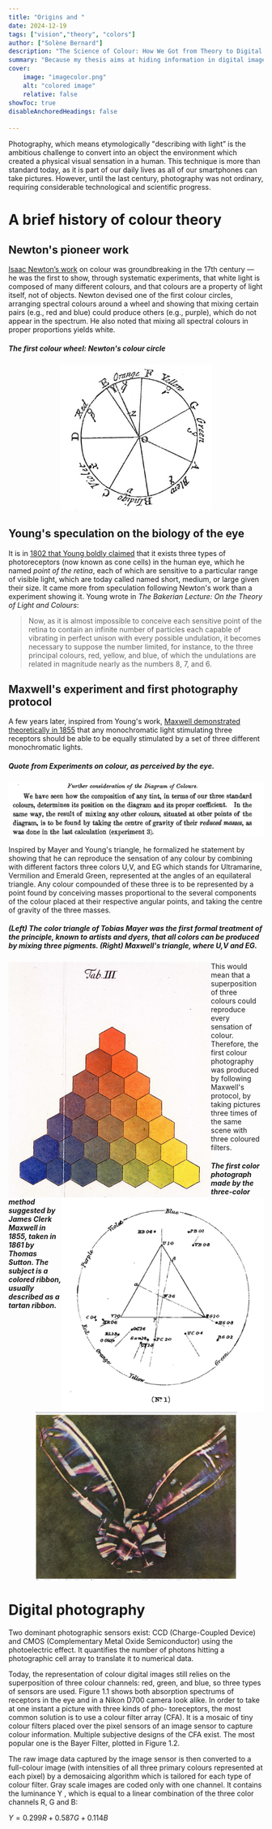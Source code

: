 ```yaml
---
title: "Origins and " 
date: 2024-12-19
tags: ["vision","theory", "colors"]
author: ["Solène Bernard"]
description: "The Science of Colour: How We Got from Theory to Digital Imaging" 
summary: "Because my thesis aims at hiding information in digital images, let's first dive into the origins of photography and then digital images." 
cover:
    image: "imagecolor.png"
    alt: "colored image"
    relative: false
showToc: true
disableAnchoredHeadings: false

---
```




Photography, which means etymologically "describing with light” is the ambitious challenge to convert into an object the environment which created a physical visual sensation in a human.
This technique is more than standard today, as it is part of our daily lives as all of our smartphones can take pictures. However, until the last century, photography was not ordinary, requiring considerable technological and scientific progress.

# A brief history of colour theory

## Newton's pioneer work

[Isaac Newton’s work](https://www.gutenberg.org/files/33504/33504-h/33504-h.htm "Opticks") on colour was groundbreaking in the 17th century — he was the first to show, through systematic experiments, that white light is composed of many different colours, and that colours are a property of light itself, not of objects. Newton devised one of the first colour circles, arranging spectral colours around a wheel and showing that mixing certain pairs (e.g., red and blue) could produce others (e.g., purple), which do not appear in the spectrum. He also noted that mixing all spectral colours in proper proportions yields white.

##### The first colour wheel: Newton's colour circle
<p align="center">
<img src="newtons_colour_circle.png" width="300"/>
</p>

## Young's speculation on the biology of the eye

It is in [1802 that Young boldly claimed](https://www.jstor.org/stable/pdf/107113.pdf "The Bakerian Lecture: On the Theory of Light and Colours") that it exists three types of photoreceptors (now known as cone cells) in the human eye, which he named *point of the retina*, each of which are sensitive to a particular range of visible light, which are today called named short, medium, or large given their size. It came more from speculation following Newton's work than a experiment showing it. Young wrote in *The Bakerian Lecture: On the Theory of Light and Colours*:

> Now, as it is almost impossible to conceive each sensitive point of the retina to contain an infinite number of particles each capable of vibrating in perfect unison with every possible undulation, it becomes necessary to suppose the number limited, for instance, to the three principal colours, red, yellow, and blue, of which the undulations are related in magnitude nearly as the numbers 8, 7, and 6.

## Maxwell's experiment and first photography protocol

A few years later, inspired from Young's work, [Maxwell demonstrated theoretically in 1855](https://www.jimworthey.com/archive/Maxwell_1855_OCRtext.pdf "Experiments on colour, as perceived by the eye.") that any monochromatic light stimulating three receptors should be able to be equally stimulated by a set of three different monochromatic lights. 

##### Quote from *Experiments on colour, as perceived by the eye*.
![](quote_maxwell.png)

Inspired by Mayer and Young's triangle, he formalized he statement by showing that he can reproduce the sensation of any colour by combining with different factors three colors U,V, and EG which stands for Ultramarine, Vermilion and Emerald Green, represented at the angles of an equilateral triangle. Any colour compounded of these three is to be represented by a point found by conceiving masses proportional to the several components of the colour placed at their respective angular points, and taking the centre of gravity of the three masses.

##### (Left) The color triangle of Tobias Mayer was the first formal treatment of the principle, known to artists and dyers, that all colors can be produced by mixing three pigments. (Right) Maxwell's triangle, where U,V and EG.
<p align="left">
<img align="left" src="mayer_triangle.jpg" width="400"/> <img align="right" src="diagram.png" width="400"/>
</p>

This would mean that a superposition of three colours could reproduce every sensation of colour. Therefore, the first colour photography was produced by following Maxwell's protocol, by taking pictures three times of the same scene with three coloured filters.

##### The first color photograph made by the three-color method suggested by James Clerk Maxwell in 1855, taken in 1861 by Thomas Sutton. The subject is a colored ribbon, usually described as a tartan ribbon.
<p align="center">
<img src="first_colored_image.png" width="400"/>
</p>


# Digital photography

Two dominant photographic sensors exist: CCD (Charge-Coupled Device) and CMOS (Complementary Metal Oxide Semiconductor) using the photoelectric effect. It quantifies the number of photons hitting a photographic cell array to translate it to numerical data. 

Today, the representation of colour digital images still relies on the superposition of three colour channels: red, green, and blue, so three types of sensors are used. Figure 1.1 shows both absorption spectrums of receptors in the eye and in a Nikon D700 camera look alike.
In order to take at one instant a picture with three kinds of pho- toreceptors, the most common solution is to use a colour filter array (CFA). It is a mosaic of tiny colour filters placed over the pixel sensors of an image sensor to capture colour information. Multiple subjective designs of the CFA exist. The most popular one is the Bayer Filter, plotted in Figure 1.2.

The raw image data captured by the image sensor is then converted to a full-colour image (with intensities of all three primary colours represented at each pixel) by a demosaicing algorithm which is tailored for each type of colour filter.
Gray scale images are coded only with one channel. It contains the luminance Y , which is equal to a linear combination of the three color channels R, G and B:

$Y = 0.299R + 0.587G + 0.114B$
